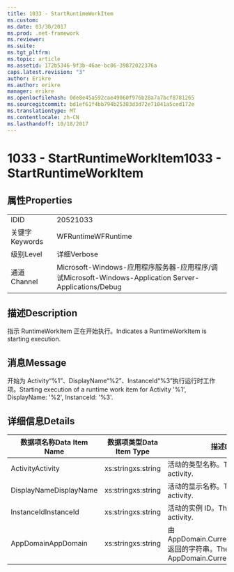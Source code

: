 ```yaml
---
title: 1033 - StartRuntimeWorkItem
ms.custom: 
ms.date: 03/30/2017
ms.prod: .net-framework
ms.reviewer: 
ms.suite: 
ms.tgt_pltfrm: 
ms.topic: article
ms.assetid: 172b5346-9f3b-46ae-bc06-39872022376a
caps.latest.revision: "3"
author: Erikre
ms.author: erikre
manager: erikre
ms.openlocfilehash: 0de8e45a592cae49060f976b28a7a7bcf8781265
ms.sourcegitcommit: bd1ef61f4bb794b25383d3d72e71041a5ced172e
ms.translationtype: MT
ms.contentlocale: zh-CN
ms.lasthandoff: 10/18/2017
---
```

# <a name="1033---startruntimeworkitem"></a><span data-ttu-id="c1acc-102">1033 - StartRuntimeWorkItem</span><span class="sxs-lookup"><span data-stu-id="c1acc-102">1033 - StartRuntimeWorkItem</span></span>
## <a name="properties"></a><span data-ttu-id="c1acc-103">属性</span><span class="sxs-lookup"><span data-stu-id="c1acc-103">Properties</span></span>  
  
|||  
|-|-|  
|<span data-ttu-id="c1acc-104">ID</span><span class="sxs-lookup"><span data-stu-id="c1acc-104">ID</span></span>|<span data-ttu-id="c1acc-105">2052</span><span class="sxs-lookup"><span data-stu-id="c1acc-105">1033</span></span>|  
|<span data-ttu-id="c1acc-106">关键字</span><span class="sxs-lookup"><span data-stu-id="c1acc-106">Keywords</span></span>|<span data-ttu-id="c1acc-107">WFRuntime</span><span class="sxs-lookup"><span data-stu-id="c1acc-107">WFRuntime</span></span>|  
|<span data-ttu-id="c1acc-108">级别</span><span class="sxs-lookup"><span data-stu-id="c1acc-108">Level</span></span>|<span data-ttu-id="c1acc-109">详细</span><span class="sxs-lookup"><span data-stu-id="c1acc-109">Verbose</span></span>|  
|<span data-ttu-id="c1acc-110">通道</span><span class="sxs-lookup"><span data-stu-id="c1acc-110">Channel</span></span>|<span data-ttu-id="c1acc-111">Microsoft-Windows-应用程序服务器-应用程序/调试</span><span class="sxs-lookup"><span data-stu-id="c1acc-111">Microsoft-Windows-Application Server-Applications/Debug</span></span>|  
  
## <a name="description"></a><span data-ttu-id="c1acc-112">描述</span><span class="sxs-lookup"><span data-stu-id="c1acc-112">Description</span></span>  
 <span data-ttu-id="c1acc-113">指示 RuntimeWorkItem 正在开始执行。</span><span class="sxs-lookup"><span data-stu-id="c1acc-113">Indicates a RuntimeWorkItem is starting execution.</span></span>  
  
## <a name="message"></a><span data-ttu-id="c1acc-114">消息</span><span class="sxs-lookup"><span data-stu-id="c1acc-114">Message</span></span>  
 <span data-ttu-id="c1acc-115">开始为 Activity“%1”、DisplayName“%2”、InstanceId“%3”执行运行时工作项。</span><span class="sxs-lookup"><span data-stu-id="c1acc-115">Starting execution of a runtime work item for Activity '%1', DisplayName: '%2', InstanceId: '%3'.</span></span>  
  
## <a name="details"></a><span data-ttu-id="c1acc-116">详细信息</span><span class="sxs-lookup"><span data-stu-id="c1acc-116">Details</span></span>  
  
|<span data-ttu-id="c1acc-117">数据项名称</span><span class="sxs-lookup"><span data-stu-id="c1acc-117">Data Item Name</span></span>|<span data-ttu-id="c1acc-118">数据项类型</span><span class="sxs-lookup"><span data-stu-id="c1acc-118">Data Item Type</span></span>|<span data-ttu-id="c1acc-119">描述</span><span class="sxs-lookup"><span data-stu-id="c1acc-119">Description</span></span>|  
|--------------------|--------------------|-----------------|  
|<span data-ttu-id="c1acc-120">Activity</span><span class="sxs-lookup"><span data-stu-id="c1acc-120">Activity</span></span>|<span data-ttu-id="c1acc-121">xs:string</span><span class="sxs-lookup"><span data-stu-id="c1acc-121">xs:string</span></span>|<span data-ttu-id="c1acc-122">活动的类型名称。</span><span class="sxs-lookup"><span data-stu-id="c1acc-122">The type name of the activity.</span></span>|  
|<span data-ttu-id="c1acc-123">DisplayName</span><span class="sxs-lookup"><span data-stu-id="c1acc-123">DisplayName</span></span>|<span data-ttu-id="c1acc-124">xs:string</span><span class="sxs-lookup"><span data-stu-id="c1acc-124">xs:string</span></span>|<span data-ttu-id="c1acc-125">活动的显示名称。</span><span class="sxs-lookup"><span data-stu-id="c1acc-125">The display name of the activity.</span></span>|  
|<span data-ttu-id="c1acc-126">InstanceId</span><span class="sxs-lookup"><span data-stu-id="c1acc-126">InstanceId</span></span>|<span data-ttu-id="c1acc-127">xs:string</span><span class="sxs-lookup"><span data-stu-id="c1acc-127">xs:string</span></span>|<span data-ttu-id="c1acc-128">活动的实例 ID。</span><span class="sxs-lookup"><span data-stu-id="c1acc-128">The instance id of the activity.</span></span>|  
|<span data-ttu-id="c1acc-129">AppDomain</span><span class="sxs-lookup"><span data-stu-id="c1acc-129">AppDomain</span></span>|<span data-ttu-id="c1acc-130">xs:string</span><span class="sxs-lookup"><span data-stu-id="c1acc-130">xs:string</span></span>|<span data-ttu-id="c1acc-131">由 AppDomain.CurrentDomain.FriendlyName 返回的字符串。</span><span class="sxs-lookup"><span data-stu-id="c1acc-131">The string returned by AppDomain.CurrentDomain.FriendlyName.</span></span>|
